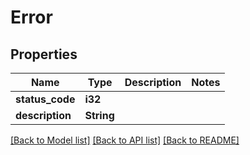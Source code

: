 # Error

## Properties

Name | Type | Description | Notes
------------ | ------------- | ------------- | -------------
**status_code** | **i32** |  | 
**description** | **String** |  | 

[[Back to Model list]](../README.md#documentation-for-models) [[Back to API list]](../README.md#documentation-for-api-endpoints) [[Back to README]](../README.md)


